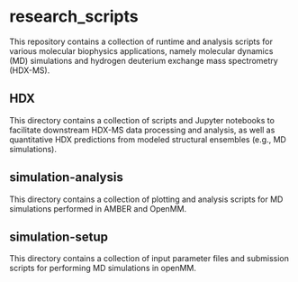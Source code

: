 # research_scripts
This repository contains a collection of runtime and analysis scripts for various molecular biophysics applications, namely molecular dynamics (MD) simulations and hydrogen deuterium exchange mass spectrometry (HDX-MS).

## HDX
This directory contains a collection of scripts and Jupyter notebooks to facilitate downstream HDX-MS data processing and analysis, as well as quantitative HDX predictions from modeled structural ensembles (e.g., MD simulations). 
 
## simulation-analysis
This directory contains a collection of plotting and analysis scripts for MD simulations performed in AMBER and OpenMM.

## simulation-setup
This directory contains a collection of input parameter files and submission scripts for performing MD simulations in openMM.

